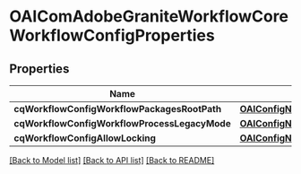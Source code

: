 # OAIComAdobeGraniteWorkflowCoreWorkflowConfigProperties

## Properties
Name | Type | Description | Notes
------------ | ------------- | ------------- | -------------
**cqWorkflowConfigWorkflowPackagesRootPath** | [**OAIConfigNodePropertyArray***](OAIConfigNodePropertyArray.md) |  | [optional] 
**cqWorkflowConfigWorkflowProcessLegacyMode** | [**OAIConfigNodePropertyBoolean***](OAIConfigNodePropertyBoolean.md) |  | [optional] 
**cqWorkflowConfigAllowLocking** | [**OAIConfigNodePropertyBoolean***](OAIConfigNodePropertyBoolean.md) |  | [optional] 

[[Back to Model list]](../README.md#documentation-for-models) [[Back to API list]](../README.md#documentation-for-api-endpoints) [[Back to README]](../README.md)


